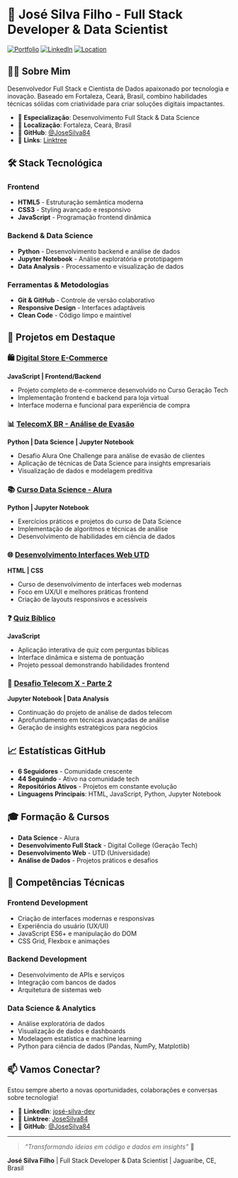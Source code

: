 # 🚀 José Silva Filho - Full Stack Developer & Data Scientist

[![Portfolio](https://img.shields.io/badge/Portfolio-Live-blue?style=for-the-badge)](https://github.com/JoseSilva84)
[![LinkedIn](https://img.shields.io/badge/LinkedIn-Connect-0077B5?style=for-the-badge&logo=linkedin)](https://www.linkedin.com/in/josé-silva-dev/)
[![Location](https://img.shields.io/badge/Location-Jaguaribe,%20CE,%20Brasil-green?style=for-the-badge)]()

## 👨‍💻 Sobre Mim

Desenvolvedor Full Stack e Cientista de Dados apaixonado por tecnologia e inovação. Baseado em Fortaleza, Ceará, Brasil, combino habilidades técnicas sólidas com criatividade para criar soluções digitais impactantes.

- 🎯 **Especialização**: Desenvolvimento Full Stack & Data Science
- 📍 **Localização**: Fortaleza, Ceará, Brasil  
- 🌟 **GitHub**: [@JoseSilva84](https://github.com/JoseSilva84)
- 🔗 **Links**: [Linktree](https://linktr.ee/JoseSilva84)

## 🛠️ Stack Tecnológica

### Frontend
- **HTML5** - Estruturação semântica moderna
- **CSS3** - Styling avançado e responsivo
- **JavaScript** - Programação frontend dinâmica

### Backend & Data Science
- **Python** - Desenvolvimento backend e análise de dados
- **Jupyter Notebook** - Análise exploratória e prototipagem
- **Data Analysis** - Processamento e visualização de dados

### Ferramentas & Metodologias
- **Git & GitHub** - Controle de versão colaborativo
- **Responsive Design** - Interfaces adaptáveis
- **Clean Code** - Código limpo e maintível

## 🎯 Projetos em Destaque

### 🛍️ [Digital Store E-Commerce](https://github.com/JoseSilva84/projeto-e-commerce-digital-store)
**JavaScript | Frontend/Backend**
- Projeto completo de e-commerce desenvolvido no Curso Geração Tech
- Implementação frontend e backend para loja virtual
- Interface moderna e funcional para experiência de compra

### 📊 [TelecomX BR - Análise de Evasão](https://github.com/JoseSilva84/TelecomX_BR)
**Python | Data Science | Jupyter Notebook**
- Desafio Alura One Challenge para análise de evasão de clientes
- Aplicação de técnicas de Data Science para insights empresariais
- Visualização de dados e modelagem preditiva

### 📚 [Curso Data Science - Alura](https://github.com/JoseSilva84/Curso-de-DATA-SCIENCE-exerc-cio-alura)
**Python | Jupyter Notebook**
- Exercícios práticos e projetos do curso de Data Science
- Implementação de algoritmos e técnicas de análise
- Desenvolvimento de habilidades em ciência de dados

### 🌐 [Desenvolvimento Interfaces Web UTD](https://github.com/JoseSilva84/Curso-desenvolvimento-de-interfaces-web-utd-agosto-2025)
**HTML | CSS**
- Curso de desenvolvimento de interfaces web modernas
- Foco em UX/UI e melhores práticas frontend
- Criação de layouts responsivos e acessíveis

### ❓ [Quiz Bíblico](https://github.com/JoseSilva84/Quiz-de-perguntas-b-blicas)
**JavaScript**
- Aplicação interativa de quiz com perguntas bíblicas
- Interface dinâmica e sistema de pontuação
- Projeto pessoal demonstrando habilidades frontend

### 📱 [Desafio Telecom X - Parte 2](https://github.com/JoseSilva84/Desafio-Telecom-X-parte-2)
**Jupyter Notebook | Data Analysis**
- Continuação do projeto de análise de dados telecom
- Aprofundamento em técnicas avançadas de análise
- Geração de insights estratégicos para negócios

## 📈 Estatísticas GitHub

- **6 Seguidores** - Comunidade crescente
- **44 Seguindo** - Ativo na comunidade tech
- **Repositórios Ativos** - Projetos em constante evolução
- **Linguagens Principais**: HTML, JavaScript, Python, Jupyter Notebook

## 🎓 Formação & Cursos

- **Data Science** - Alura
- **Desenvolvimento Full Stack** - Digital College (Geração Tech)
- **Desenvolvimento Web** - UTD (Universidade)
- **Análise de Dados** - Projetos práticos e desafios

## 🌟 Competências Técnicas

### Frontend Development
- Criação de interfaces modernas e responsivas
- Experiência do usuário (UX/UI)
- JavaScript ES6+ e manipulação do DOM
- CSS Grid, Flexbox e animações

### Backend Development  
- Desenvolvimento de APIs e serviços
- Integração com bancos de dados
- Arquitetura de sistemas web

### Data Science & Analytics
- Análise exploratória de dados
- Visualização de dados e dashboards
- Modelagem estatística e machine learning
- Python para ciência de dados (Pandas, NumPy, Matplotlib)

## 📫 Vamos Conectar?

Estou sempre aberto a novas oportunidades, colaborações e conversas sobre tecnologia!

- 💼 **LinkedIn**: [josé-silva-dev](https://www.linkedin.com/in/josé-silva-dev/)
- 🔗 **Linktree**: [JoseSilva84](https://linktr.ee/JoseSilva84)
- 📧 **GitHub**: [@JoseSilva84](https://github.com/JoseSilva84)

---

> *"Transformando ideias em código e dados em insights"* 🚀

**José Silva Filho** | Full Stack Developer & Data Scientist | Jaguaribe, CE, Brasil
